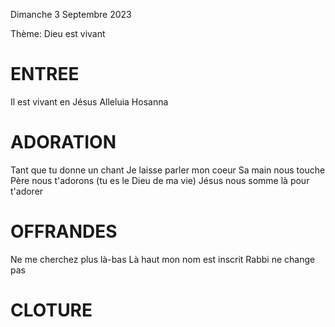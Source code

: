 Dimanche 3 Septembre 2023

Thème: Dieu est vivant
  
# ENTREE
Il est vivant en Jésus 
Alleluia Hosanna

# ADORATION
Tant que tu donne un chant
Je laisse parler mon coeur
Sa main nous touche
Père nous t'adorons (tu es le Dieu de ma vie)
Jésus nous somme là pour t'adorer

# OFFRANDES
Ne me cherchez plus là-bas
Là haut mon nom est inscrit
Rabbi ne change pas

# CLOTURE

